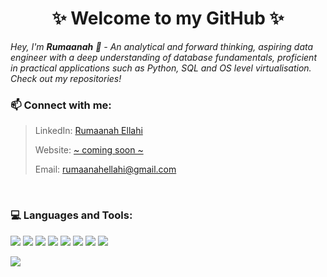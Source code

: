 <h1 align="center"> ✨ Welcome to my GitHub ✨ </h1>


<p><i>Hey, I'm <b>Rumaanah</b> 👋 - An analytical and forward thinking, aspiring data engineer with a deep understanding of database fundamentals, proficient in practical applications such as Python, SQL and OS level virtualisation. Check out my repositories!</i></p>


 ### 📫 Connect with me:
> LinkedIn: [Rumaanah Ellahi](https://www.linkedin.com/in/rumaanah/) 
>  
> Website: [~ coming soon ~](https://www.linkedin.com/in/rumaanah/)  
> 
>  Email: <rumaanahellahi@gmail.com>
<br>

### 💻 Languages and Tools: 
 <img src="https://img.icons8.com/fluency/35/000000/visual-studio-code-2019.png"/> <img src="https://img.icons8.com/color/35/000000/amazon-web-services.png"/> <img src="https://img.icons8.com/color/35/000000/python--v1.png"/> <img src="https://img.icons8.com/fluency/35/000000/docker.png"/> <img src="https://img.icons8.com/material-outlined/35/000000/github.png"/> <img src="https://img.icons8.com/color/35/000000/git.png"/> <img src="https://img.icons8.com/color/35/000000/mysql-logo.png"/> <img src="https://img.icons8.com/color/35/000000/postgreesql.png"/>  


<img src="https://github-readme-stats.vercel.app/api?username=r-ellahi&theme=&show_icons=true">
